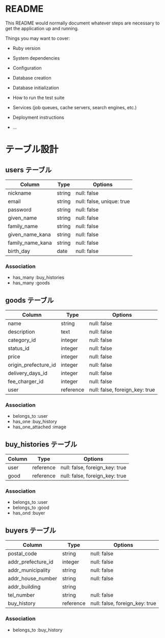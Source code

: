 # README

This README would normally document whatever steps are necessary to get the
application up and running.

Things you may want to cover:

* Ruby version

* System dependencies

* Configuration

* Database creation

* Database initialization

* How to run the test suite

* Services (job queues, cache servers, search engines, etc.)

* Deployment instructions

* ...

# テーブル設計

## users テーブル

| Column           | Type   | Options     |
| ---------------- | ------ | ----------- |
| nickname         | string | null: false |
| email            | string | null: false, unique: true |
| password         | string | null: false |
| given_name       | string | null: false |
| family_name      | string | null: false |
| given_name_kana  | string | null: false |
| family_name_kana | string | null: false |
| birth_day        | date   | null: false |


### Association

- has_many :buy_histories
- has_many :goods


## goods テーブル

| Column               | Type   | Options     |
| -------------------- | ------ | ----------- |
| name                 | string    | null: false |
| description          | text      | null: false |
| category_id          | integer   | null: false |
| status_id            | integer   | null: false |
| price                | integer   | null: false |
| origin_prefecture_id | integer   | null: false |
| delivery_days_id     | integer   | null: false |
| fee_charger_id       | integer   | null: false |
| user                 | reference | null: false, foreign_key: true |


### Association

- belongs_to       :user
- has_one          :buy_history
- has_one_attached :image
<!-- - validates_associated :image, presence: true -->


## buy_histories テーブル

| Column  | Type      | Options     |
| ------- | --------- | ----------- |
| user    | reference | null: false, foreign_key: true |
| good    | reference | null: false, foreign_key: true |


### Association

- belongs_to :user
- belongs_to :good
- has_ond :buyer


## buyers テーブル

| Column                | Type      | Options     |
| --------------------- | --------- | ----------- |
| postal_code           | string    | null: false |
| addr_prefecture_id         | integer   | null: false |
| addr_municipality          | string    | null: false |
| addr_house_number          | string    | null: false |
| addr_building              | string    |             |
| tel_number            | string    | null: false |
| buy_history           | reference | null: false, foreign_key: true |


### Association

- belongs_to :buy_history


